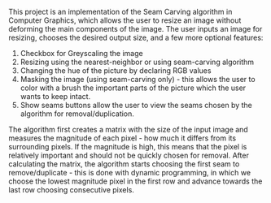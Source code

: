 This project is an implementation of the Seam Carving algorithm in Computer Graphics, which allows the user to resize an image without deforming the main components of the image.
The user inputs an image for resizing, chooses the desired output size, and a few more optional features:
  1. Checkbox for Greyscaling the image
  2. Resizing using the nearest-neighbor or using seam-carving algorithm
  3. Changing the hue of the picture by declaring RGB values
  4. Masking the image (using seam-carving only) - this allows the user to color with a brush the important parts of the picture which the user wants to keep intact.
  5. Show seams buttons allow the user to view the seams chosen by the algorithm for removal/duplication.
  
The algorithm first creates a matrix with the size of the input image and measures the magnitude of each pixel - how much it differs from its surrounding pixels.
If the magnitude is high, this means that the pixel is relatively important and should not be quickly chosen for removal.
After calculating the matrix, the algorithm starts choosing the first seam to remove/duplicate - this is done with dynamic programming, in which we choose the lowest magnitude pixel in the first row and advance towards the last row choosing consecutive pixels.
